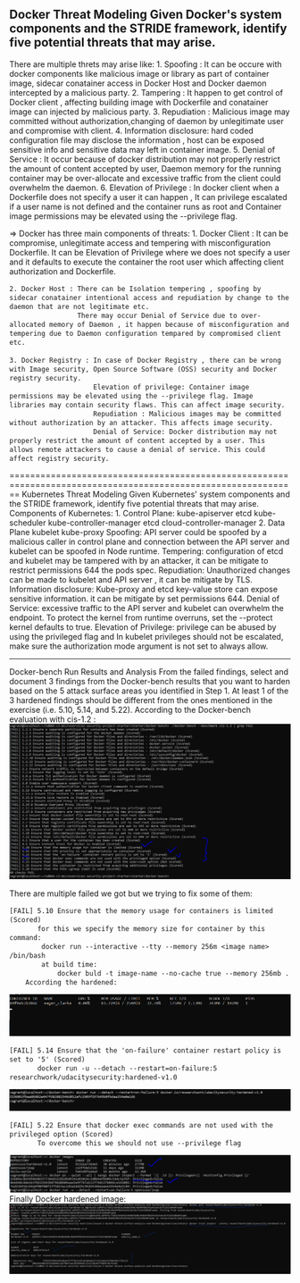 Docker Threat Modeling
Given Docker's system components and the STRIDE framework, identify five potential threats that may arise.
----------------------------------------------------------------------------------------------------------
There are multiple threts may arise like:
	1. Spoofing : It can be occure with docker components like malicious image or library as part of container image, sidecar conatainer access in Docker Host and Docker daemon intercepted by a malicious party.
	2. Tampering : It happen to get control of Docker client , affecting building image with Dockerfile and conatainer image can injected by malicious party.
	3. Repudiation : Malicious image may committed without authorization,changing of daemon by unlegitimate user and compromise with client.
	4. Information disclosure: hard coded configuration file may disclose the information , host can be exposed sensitive info and sensitive data may left in container image.
	5. Denial of Service : It occur because of docker distribution  may not properly restrict the amount of content accepted by user, Daemon memory for the running container may be over-allocate and excessive traffic from the client could overwhelm the daemon.
	6. Elevation of Privilege : In docker client when a Dockerfile does not specify a user it can happen , It can  privilege escalated if a user name is not defined and the container runs as root and Container image permissions may be elevated using the --privilege flag.
	
=> Docker has three main components of threats:
	1. Docker Client : It can be compromise, unlegitimate access and tempering with misconfiguration Dockerfile.
					   It can be Elevation of Privilege where we does not specify a user and it defaults to execute the container the root user which affecting client authorization and Dockerfile.

	2. Docker Host : There can be Isolation tempering , spoofing by sidecar conatainer intentional access and repudiation by change to the daemon that are not legitimate etc.
					 There may occur Denial of Service due to over-allocated memory of Daemon , it happen because of misconfiguration and tempering due to Daemon configuration tempared by compromised client etc.
					 
	3. Docker Registry : In case of Docker Registry , there can be wrong with Image security, Open Source Software (OSS) security and Docker registry security.
						 Elevation of privilege: Container image permissions may be elevated using the --privilege flag. Image libraries may contain security flaws. This can affect image security.
						 Repudiation : Malicious images may be committed without authorization by an attacker. This affects image security.
						 Denial of Service: Docker distribution may not properly restrict the amount of content accepted by a user. This allows remote attackers to cause a denial of service. This could affect registry security.
==============================================================================================================
Kubernetes Threat Modeling
Given Kubernetes' system components and the STRIDE framework, identify five potential threats that may arise.
Components of Kubernetes:
	1. Control Plane:
		kube-apiserver
		etcd
		kube-scheduler
		kube-controller-manager
		etcd
		cloud-controller-manager
	2. Data Plane 
		kubelet
		kube-proxy
Spoofing: API server could be spoofed by a malicious caller in control plane and connection between the API server and kubelet can be spoofed in Node runtime.
Tempering: configuration of etcd and kubelet may be tampered with by an attacker, it can be mitigate to restrict permissions 644 the pods spec. 
Repudiation: Unauthorized changes can be made to kubelet and API server , it can be mitigate by TLS. 
Information disclosure: Kube-proxy and etcd key-value store can expose sensitive information. it can be mitigate by set permissions 644.
Denial of Service: excessive traffic to the API server and kubelet can overwhelm the endpoint. To protect the kernel from runtime overruns, set the --protect kernel defaults to true.
Elevation of Privilege: privilege can be abused by using the privileged flag and In kubelet privileges should not be escalated, make sure the authorization mode argument is not set to always allow.
___________________________________________________________________________________________________________________
Docker-bench Run Results and Analysis
From the failed findings, select and document 3 findings from the Docker-bench results that you want to harden based on the 5 attack surface areas you identified in Step 1. At least 1 of the 3 hardened findings should be different from the ones mentioned in the exercise (i.e. 5.10, 5.14, and 5.22).
According to the Docker-bench evaluation with cis-1.2 :
![alt-text](../../submissions/suse_docker_environment_out_of_box.PNG)


There are multiple failed we got but we trying to fix some of them: 

	[FAIL] 5.10 Ensure that the memory usage for containers is limited (Scored)
	       for this we specify the memory size for container by this command:
			docker run --interactive --tty --memory 256m <image name> /bin/bash
			at build time:
				docker buld -t image-name --no-cache true --memory 256mb .
		According the hardened:
![alt-text](../../submissions/memory_usage.PNG)
		
    [FAIL] 5.14 Ensure that the 'on-failure' container restart policy is set to '5' (Scored)
		   docker run -u --detach --restart=on-failure:5 researchwork/udacitysecurity:hardened-v1.0
![alt-text](../../submissions/restart_policy.PNG)
	
	[FAIL] 5.22 Ensure that docker exec commands are not used with the privileged option (Scored)
		   To overcome this we should not use --privilege flag 
![alt-text](../../submissions/previlieged_flag.PNG)
	Finally Docker hardened image:
![alt-text](../../submissions/hardened_image.jpg)